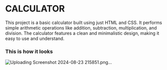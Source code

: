 # CALCULATOR
This project is a basic calculator built using just HTML and CSS. It performs simple arithmetic operations like addition, subtraction, multiplication, and division. The calculator features a clean and minimalistic design, making it easy to use and understand.


### This is how it looks 
![Uploading Screenshot 2024-08-23 215851.png…]()
